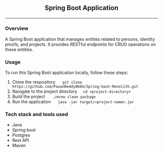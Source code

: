 ## <p align="center">Spring Boot Application</p>
****
### Overview
A Spring Boot application that manages entities related to persons, identity proofs, and projects. It provides RESTful endpoints for CRUD operations on these entities.
### Usage
To run this Spring Boot application locally, follow these steps:

1. Clone the respository&nbsp;&nbsp;&nbsp;&nbsp;&nbsp; `git clone https://github.com/PavanReddy0604/Spring-boot-Monolith.git`  
2. Navigate to the project directory&nbsp;&nbsp;&nbsp;&nbsp;&nbsp;`cd <project-directory>`
3. Build the project&nbsp;&nbsp;&nbsp;&nbsp;&nbsp;  `./mvnw clean package`  
4. Run the application&nbsp;&nbsp;&nbsp;&nbsp;&nbsp; `java -jar target/<project-name>.jar`












### Tech stack and tools used 
* Java
* Spring boot
* Postgres
* Rest API
* Maven





